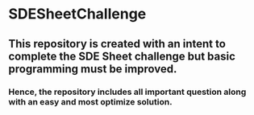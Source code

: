 # SDESheetChallenge
## This repository is created with an intent to complete the SDE Sheet challenge but basic programming must be improved. 
<h3>Hence, the repository includes all important question along with an easy and most optimize solution.</h3>
